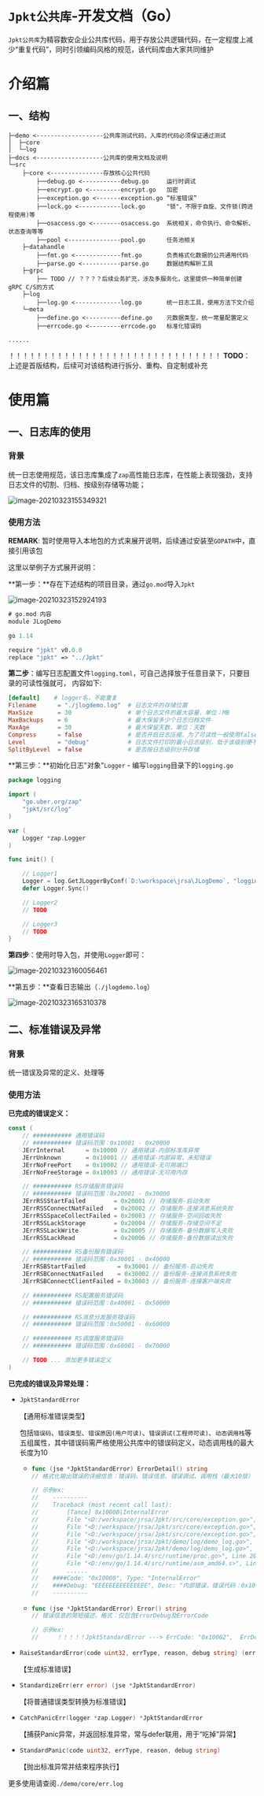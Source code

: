 # `Jpkt公共库`-开发文档（Go）

`Jpkt公共库`为精容数安企业公共库代码，用于存放公共逻辑代码，在一定程度上减少“重复代码”，同时引领编码风格的规范，该代码库由大家共同维护

# 介绍篇

## 一、结构

```
├─demo <-------------------公共库测试代码，入库的代码必须保证通过测试
│  ├─core
│  └─log
├─docs <-------------------公共库的使用文档及说明
└─src
    ├─core <---------------存放核心公共代码
        ├──debug.go <-----------debug.go     运行时调试
        ├──encrypt.go <---------encrypt.go   加密
        ├──exception.go <-------exception.go “标准错误”
        ├──lock.go <------------lock.go      "锁"，不限于自旋、文件锁(跨进程使用)等
        ├──osaccess.go <--------osaccess.go  系统相关，命令执行、命令解析、状态查询等等
        ├──pool <---------------pool.go      任务池相关
    ├─datahandle
        ├──fmt.go <-------------fmt.go       负责格式化数据的公共通用代码
        ├──parse.go <-----------parse.go     数据结构解析工具
    ├─grpc
        ├── TODO // ？？？？后续业务扩充，涉及多服务化，这里提供一种简单创建gRPC C/S的方式
    ├─log
        ├──log.go <-------------log.go       统一日志工具，使用方法下文介绍
    └─meta
        ├──define.go <----------define.go    元数据类型，统一常量配置定义
        ├──errcode.go <---------errcode.go   标准化错误码
        
......
```

！！！！！！！！！！！！！！！！！！！！！！！！！！！！！！！
**TODO**： 上述是首版结构，后续可对该结构进行拆分、重构、自定制或补充



# 使用篇

## 一、日志库的使用

### 背景

统一日志使用规范，该日志库集成了`zap`高性能日志库，在性能上表现强劲，支持日志文件的切割、归档、按级别存储等功能；

![image-20210323155349321](C:\Users\kisun\AppData\Roaming\Typora\typora-user-images\image-20210323155349321.png)

### 使用方法

**REMARK**: 暂时使用导入本地包的方式来展开说明，后续通过安装至`GOPATH`中，直接引用该包

这里以举例子方式展开说明：

**第一步：**存在下述结构的项目目录，通过`go.mod`导入`Jpkt`

![image-20210323152924193](C:\Users\kisun\AppData\Roaming\Typora\typora-user-images\image-20210323152924193.png)

```mod
# go.mod 内容
module JLogDemo

go 1.14

require "jpkt" v0.0.0
replace "jpkt" => "../Jpkt"
```

**第二步**：编写日志配置文件`logging.toml`，可自己选择放于任意目录下，只要目录的可读性强就可，  内容如下:

```toml
[default]    # logger名，不能重复
Filename      = "./jlogdemo.log"  # 日志文件的存储位置
MaxSize       = 30                # 单个日志文件的最大容量，单位：MB
MaxBackups    = 6                 # 最大保留多少个日志归档文件
MaxAge        = 30                # 最大保留天数，单位：天数
Compress      = false             # 是否开启日志压缩，为了可读性一般使用false
Level         = "debug"           # 日志文件打印的最小日志级别，低于该级别便不打印
SplitByLevel  = false             # 是否按日志级别分开存储
```

**第三步：**初始化日志"对象"`Logger` - 编写`logging`目录下的`logging.go`

```go
package logging

import (
	"go.uber.org/zap"
	"jpkt/src/log"
)

var (
	Logger *zap.Logger
)

func init() {

	// Logger1
	Logger = log.GetJLoggerByConf(`D:\workspace\jrsa\JLogDemo`, "logging", "default")
	defer Logger.Sync()

	// Logger2
	// TODO

	// Logger3
	// TODO
}
```

**第四步**：使用时导入包，并使用`Logger`即可：

![image-20210323160056461](C:\Users\kisun\AppData\Roaming\Typora\typora-user-images\image-20210323160056461.png)

**第五步：**查看日志输出（`./jlogdemo.log`）

![image-20210323165310378](C:\Users\kisun\AppData\Roaming\Typora\typora-user-images\image-20210323165310378.png)



## 二、标准错误及异常

### 背景

统一错误及异常的定义、处理等

### 使用方法

**已完成的错误定义：**

```go
const (
	// ########### 通用错误码
	// ########### 错误码范围：0x10001 - 0x20000
	JErrInternal      = 0x10000 // 通用错误-内部标准库异常
	JErrUnknown       = 0x10001 // 通用错误-内部异常，未知错误
	JErrNoFreePort    = 0x10002 // 通用错误-无可用端口
	JErrNoFreeStorage = 0x10003 // 通用错误-无可用内存

	// ########### RS存储服务错误码
	// ########### 错误码范围：0x20001 - 0x30000
	JErrRSSStartFailed        = 0x20001 // 存储服务-启动失败
	JErrRSSConnectNatFailed   = 0x20002 // 存储服务-连接消息系统失败
	JErrRSSSpaceCollectFailed = 0x20003 // 存储服务-空间回收失败
	JErrRSSLackStorage        = 0x20004 // 存储服务-存储空间不足
	JErrRSSLackWrite          = 0x20005 // 存储服务-备份数据写入失败
	JErrRSSLackRead           = 0x20006 // 存储服务-备份数据读出失败

	// ########### RS备份服务错误码
	// ########### 错误码范围：0x30001 - 0x40000
	JErrRSBStartFailed         = 0x30001 // 备份服务-启动失败
	JErrRSBConnectNatFailed    = 0x30002 // 备份服务-连接消息系统失败
	JErrRSBConnectClientFailed = 0x30003 // 备份服务-连接客户端失败

	// ########### RS配置服务错误码
	// ########### 错误码范围：0x40001 - 0x50000

	// ########### RS消息分发服务错误码
	// ########### 错误码范围：0x50001 - 0x60000

	// ########### RS调度服务错误码
	// ########### 错误码范围：0x60001 - 0x70000

	// TODO ... 添加更多错误定义
)
```

**已完成的错误及异常处理：**

* ```go
  JpktStandardError
  ```

  【通用标准错误类型】

  包括`错误码`、`错误类型`、`错误原因(用户可读)`、`错误调试(工程师可读)`、`动态调用栈`等五组属性，其中错误码需严格使用公共库中的错误码定义，动态调用栈的最大长度为10

  * ```go
    func (jse *JpktStandardError) ErrorDetail() string
    // 格式化输出错误的详细信息：错误码、错误信息、错误调试、调用栈（最大10层）
    
    // 示例ex:
    //    ----------
    //    Traceback (most recent call last):
    //        [Tance] 0x10000|InternalError
    //        File "<D:/workspace/jrsa/Jpkt/src/core/exception.go>", Line 42 ----> //jpkt/src/core.(*JpktStandardError).createErrCtx
    //        File "<D:/workspace/jrsa/Jpkt/src/core/exception.go>", Line 131 ----> //jpkt/src/core.RaiseStandardError
    //        File "<D:/workspace/jrsa/Jpkt/src/core/exception.go>", Line 139 ----> //jpkt/src/core.StandardizeErr
    //        File "<D:/workspace/jrsa/Jpkt/demo/log/demo_log.go>", Line 55 ----> main.test4
    //        File "<D:/workspace/jrsa/Jpkt/demo/log/demo_log.go>", Line 79 ----> main.main
    //        File "<D:/env/go/1.14.4/src/runtime/proc.go>", Line 203 ----> runtime.main
    //        File "<D:/env/go/1.14.4/src/runtime/asm_amd64.s>", Line 1373 ----> //runtime.goexit
    //        ......
    //    ####Code: "0x10000", Type: "InternalError"
    //    ####Debug: "EEEEEEEEEEEEEEE", Desc: "内部错误，错误代码：0x10000"
    //    ----------
    ```

  * ```go
    func (jse *JpktStandardError) Error() string
    // 错误信息的简短描述，格式：仅包含ErrorDebug及ErrorCode
    
    // 示例ex:
    //     ！！！！！JpktStandardError ---> ErrCode: "0x10002", 	ErrDebug: "debug"
    ```

* ```go
  RaiseStandardError(code uint32, errType, reason, debug string) (err *JpktStandardError)
  ```

  【生成标准错误】

* ```go
  StandardizeErr(err error) (jse *JpktStandardError)
  ```

  【将普通错误类型转换为标准错误】

* ```go
  CatchPanicErr(logger *zap.Logger) *JpktStandardError
  ```

  【捕获Panic异常，并返回标准异常，常与defer联用，用于“吃掉”异常】

* ```go
  StandardPanic(code uint32, errType, reason, debug string)
  ```

  【抛出标准异常并结束程序执行】

更多使用请查阅`./demo/core/err.log`